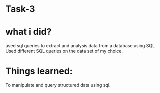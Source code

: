 # Task-3
# what i did?
used sql queries to extract and analysis data from a database using SQL
Used different SQL queries on the data set of my choice.
# Things learned:
To manipulate and query structured data using sql.
